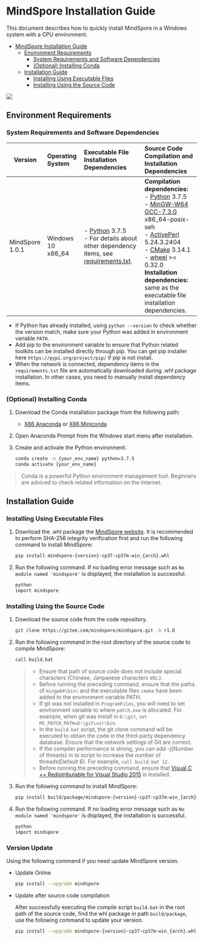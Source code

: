 # MindSpore Installation Guide

This document describes how to quickly install MindSpore in a Windows system with a CPU environment.

<!-- TOC -->

- [MindSpore Installation Guide](#mindspore-installation-guide)
    - [Environment Requirements](#environment-requirements)
        - [System Requirements and Software Dependencies](#system-requirements-and-software-dependencies)
        - [(Optional) Installing Conda](#optional-installing-conda)
    - [Installation Guide](#installation-guide)
        - [Installing Using Executable Files](#installing-using-executable-files)
        - [Installing Using the Source Code](#installing-using-the-source-code)

<!-- /TOC -->

<a href="https://gitee.com/mindspore/docs/blob/r1.0/install/mindspore_cpu_win_install_en.md" target="_blank"><img src="https://gitee.com/mindspore/docs/raw/r1.0/resource/_static/logo_source.png"></a>

## Environment Requirements

### System Requirements and Software Dependencies

| Version | Operating System | Executable File Installation Dependencies | Source Code Compilation and Installation Dependencies |
| ---- | :--- | :--- | :--- |
| MindSpore 1.0.1 | Windows 10 x86_64 | - [Python](https://www.python.org/ftp/python/3.7.5/python-3.7.5-amd64.exe) 3.7.5 <br> - For details about other dependency items, see [requirements.txt](https://gitee.com/mindspore/mindspore/blob/r1.0/requirements.txt). | **Compilation dependencies:**<br> - [Python](https://www.python.org/ftp/python/3.7.5/python-3.7.5-amd64.exe) 3.7.5 <br> - [MinGW-W64 GCC-7.3.0](https://sourceforge.net/projects/mingw-w64/files/Toolchains%20targetting%20Win64/Personal%20Builds/mingw-builds/7.3.0/threads-posix/seh/x86_64-7.3.0-release-posix-seh-rt_v5-rev0.7z) x86_64-posix-seh <br> - [ActivePerl](http://downloads.activestate.com/ActivePerl/releases/5.24.3.2404/ActivePerl-5.24.3.2404-MSWin32-x64-404865.exe) 5.24.3.2404 <br> - [CMake](https://cmake.org/download/) 3.14.1 <br> - [wheel](https://pypi.org/project/wheel/) >= 0.32.0 <br> **Installation dependencies:**<br> same as the executable file installation dependencies. |

- If Python has already installed, using `python --version` to check whether the version match, make sure your Python was added in environment variable `PATH`.
- Add pip to the environment variable to ensure that Python related toolkits can be installed directly through pip. You can get pip installer here `https://pypi.org/project/pip/` if pip is not install.
- When the network is connected, dependency items in the `requirements.txt` file are automatically downloaded during .whl package installation. In other cases, you need to manually install dependency items.

### (Optional) Installing Conda

1. Download the Conda installation package from the following path:

   - [X86 Anaconda](https://www.anaconda.com/distribution/) or [X86 Miniconda](https://docs.conda.io/en/latest/miniconda.html)

2. Open Anaconda Prompt from the Windows start menu after installation.
3. Create and activate the Python environment.

    ```bash
    conda create -n {your_env_name} python=3.7.5
    conda activate {your_env_name}
    ```

> Conda is a powerful Python environment management tool. Beginners are adviced to check related information on the Internet.

## Installation Guide

### Installing Using Executable Files

1. Download the .whl package the [MindSpore website](https://www.mindspore.cn/versions/en). It is recommended to perform SHA-256 integrity verification first and run the following command to install MindSpore:

    ```bash
    pip install mindspore-{version}-cp37-cp37m-win_{arch}.whl
    ```

2. Run the following command. If no loading error message such as `No module named 'mindspore'` is displayed, the installation is successful.

    ```bash
    python
    import mindspore
    ```

### Installing Using the Source Code

1. Download the source code from the code repository.

    ```bash
    git clone https://gitee.com/mindspore/mindspore.git -b r1.0
    ```

2. Run the following command in the root directory of the source code to compile MindSpore:

    ```bash
    call build.bat
    ```
    >
    > - Ensure that path of source code does not include special characters (Chinese, Janpanese characters etc.).
    > - Before running the preceding command, ensure that the paths of `mingw64\bin\` and the executable files `cmake` have been added to the environment variable PATH.
    > - If git was not installed in `ProgramFiles`, you will need to set environment variable to where `patch.exe` is allocated. For example, when git was install in `D:\git`, `set MS_PATCH_PATH=D:\git\usr\bin`.
    > - In the `build.bat` script, the git clone command will be executed to obtain the code in the third-party dependency database. Ensure that the network settings of Git are correct.
    > - If the compiler performance is strong, you can add -j{Number of threads} in to script to increase the number of threads(Default 6). For example, `call build.bat 12`.
    > - Before running the preceding command, ensure that [Visual C ++ Redistributable for Visual Studio 2015](https://www.microsoft.com/zh-CN/download/details.aspx?id=48145) is installed.

3. Run the following command to install MindSpore:

    ```bash
    pip install build/package/mindspore-{version}-cp37-cp37m-win_{arch}.whl
    ```

4. Run the following command. If no loading error message such as `No module named 'mindspore'` is displayed, the installation is successful.

    ```bash
    python
    import mindspore
    ```

### Version Update

Using the following command if you need update MindSpore version.

- Update Online

    ```bash
    pip install --upgrade mindspore
    ```

- Update after source code compilation

    After successfully executing the compile script `build.bat` in the root path of the source code, find the whl package in path `build/package`, use the following command to update your version.

    ```bash
    pip install --upgrade mindspore-{version}-cp37-cp37m-win_{arch}.whl
    ```
